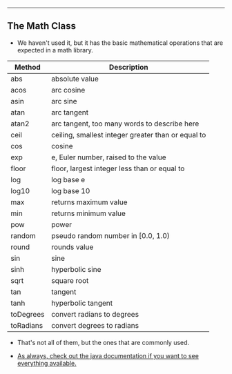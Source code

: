 ----------------
The Math Class
----------------

- We haven't used it, but it has the basic mathematical operations that are expected in a math library.

| Method   | Description |
| ------   | ----------- |
| abs      | absolute value |
| acos     | arc cosine |
| asin     | arc sine |
| atan     | arc tangent |
| atan2    | arc tangent, too many words to describe here |
| ceil     | ceiling, smallest integer greater than or equal to |
| cos      | cosine |
| exp      | e, Euler number, raised to the value |
| floor    | floor, largest integer less than or equal to |
| log      | log base e |
| log10    | log base 10  |
| max      | returns maximum value |
| min      | returns minimum value |
| pow      | power  |
| random   | pseudo random number in [0.0, 1.0) |
| round    | rounds value |
| sin      | sine  |
| sinh     | hyperbolic sine |
| sqrt     | square root |
| tan      | tangent |
| tanh     | hyperbolic tangent |
| toDegrees| convert radians to degrees |
| toRadians| convert degrees to radians |

- That's not all of them, but the ones that are commonly used.

- [As always, check out the java documentation if you want to see everything available.](https://docs.oracle.com/javase/7/docs/api/java/lang/Math.html)